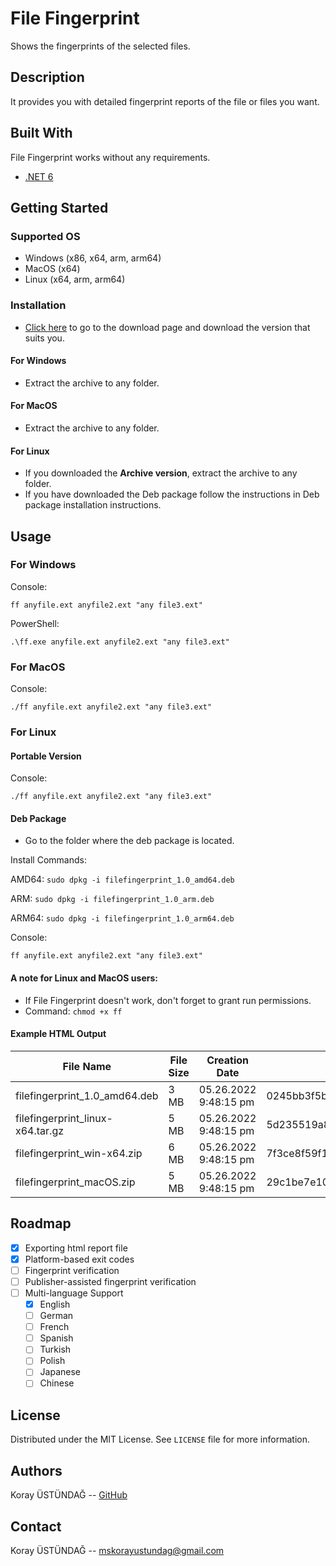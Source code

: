 # File Fingerprint
Shows the fingerprints of the selected files.
## Description
It provides you with detailed fingerprint reports of the file or files you want.
## Built With
File Fingerprint works without any requirements.
* [.NET 6](https://dotnet.microsoft.com)
## Getting Started
### Supported OS
* Windows (x86, x64, arm, arm64)
* MacOS (x64)
* Linux (x64, arm, arm64)
### Installation
* [Click here](https://github.com/korayustundag/filefingerprint/releases/) to go to the download page and download the version that suits you.
#### For Windows
* Extract the archive to any folder.
#### For MacOS
* Extract the archive to any folder.
#### For Linux
* If you downloaded the **Archive version**, extract the archive to any folder.
* If you have downloaded the Deb package follow the instructions in Deb package installation instructions.
## Usage
### For Windows

Console:

    ff anyfile.ext anyfile2.ext "any file3.ext"
PowerShell:

    .\ff.exe anyfile.ext anyfile2.ext "any file3.ext"
### For MacOS
Console:

    ./ff anyfile.ext anyfile2.ext "any file3.ext"
### For Linux
#### Portable Version
Console:

    ./ff anyfile.ext anyfile2.ext "any file3.ext"
#### Deb Package
* Go to the folder where the deb package is located.

Install Commands:

AMD64: `sudo dpkg -i filefingerprint_1.0_amd64.deb`

ARM: `sudo dpkg -i filefingerprint_1.0_arm.deb`

ARM64: `sudo dpkg -i filefingerprint_1.0_arm64.deb`

Console:

    ff anyfile.ext anyfile2.ext "any file3.ext"
#### A note for Linux and MacOS users:
* If File Fingerprint doesn't work, don't forget to grant run permissions.
* Command: `chmod +x ff`

#### Example HTML Output
| File Name | File Size| Creation Date | Fingerprint |
|--|--|--|--|
| filefingerprint_1.0_amd64.deb | 3 MB | 05.26.2022 9:48:15 pm | 0245bb3f5b1c062da928308fb51c97aa4225c2911526f5abff07dbecb6d29467 |
| filefingerprint_linux-x64.tar.gz | 5 MB | 05.26.2022 9:48:15 pm | 5d235519a85b36a517bbdfc653383ae782a8695a1935206cfbde639561c6c589 |
| filefingerprint_win-x64.zip | 6 MB | 05.26.2022 9:48:15 pm | 7f3ce8f59f17aa1e0153ecd5104e905c6da8ef8923c814f967e51de4e93d61f2 |
| filefingerprint_macOS.zip | 5 MB | 05.26.2022 9:48:15 pm | 29c1be7e10286b04e7a89f66be0aaadbc92e494e9c4a8201ce7e4c352ba6f117 |

## Roadmap
- [x] Exporting html report file
- [x] Platform-based exit codes
- [ ] Fingerprint verification
- [ ] Publisher-assisted fingerprint verification
- [ ] Multi-language Support
	- [x] English
	- [ ] German
	- [ ] French
	- [ ] Spanish
	- [ ] Turkish
	- [ ] Polish
	- [ ] Japanese
	- [ ] Chinese
## License
Distributed under the MIT License. See `LICENSE` file for more information.
## Authors
Koray ÜSTÜNDAĞ -- [GitHub](https://github.com/korayustundag)
## Contact
Koray ÜSTÜNDAĞ -- mskorayustundag@gmail.com
